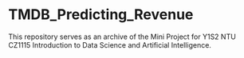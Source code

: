 # TMDB_Predicting_Revenue
This repository serves as an archive of the Mini Project for Y1S2 NTU CZ1115 Introduction to Data Science and Artificial Intelligence. 
